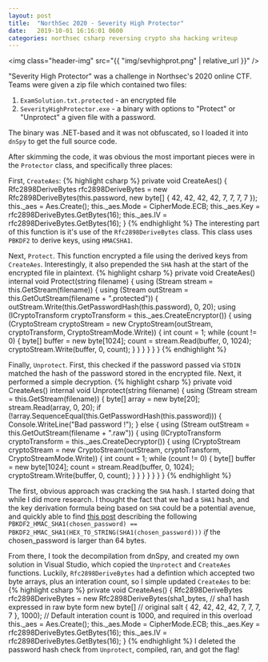 ```yaml
---
layout: post
title:  "NorthSec 2020 - Severity High Protector"
date:   2019-10-01 16:16:01 0600
categories: northsec csharp reversing crypto sha hacking writeup
---
```


<img class="header-img" src="{{ "img/sevhighprot.png" | relative_url }}" />

"Severity High Protector" was a challenge in Northsec's 2020 online CTF. Teams were given a zip file which contained two files:
1. `ExamSolution.txt.protected` - an encrypted file
2. `SeverityHighProtector.exe` - a binary with options to "Protect" or "Unprotect" a given file with a password.

The binary was .NET-based and it was not obfuscated, so I loaded it into `dnSpy` to get the full source code.

After skimming the code, it was obvious the most important pieces were in the `Protector` class, and specifically three places:

First, `CreateAes`:
{% highlight csharp %}
private void CreateAes()
{
  Rfc2898DeriveBytes rfc2898DeriveBytes = new Rfc2898DeriveBytes(this.password, new byte[]
  {
    42,
    42,
    42,
    42,
    7,
    7,
    7,
    7
  });
  this._aes = Aes.Create();
  this._aes.Mode = CipherMode.ECB;
  this._aes.Key = rfc2898DeriveBytes.GetBytes(16);
  this._aes.IV = rfc2898DeriveBytes.GetBytes(16);
}
{% endhighlight %}
The interesting part of this function is it's use of the `Rfc2898DeriveBytes` class. This class uses `PBKDF2` to derive keys, using `HMACSHA1`.

Next, `Protect`. This function encrypted a file using the derived keys from `CreateAes`. Interestingly, it also prepended the `SHA` hash at the start of the encrypted file in plaintext. 
{% highlight csharp %}
private void CreateAes()
internal void Protect(string filename)
{
  using (Stream stream = this.GetStream(filename))
  {
    using (Stream outStream = this.GetOutStream(filename + ".protected"))
    {
      outStream.Write(this.GetPasswordHash(this.password), 0, 20);
      using (ICryptoTransform cryptoTransform = this._aes.CreateEncryptor())
      {
        using (CryptoStream cryptoStream = new CryptoStream(outStream, cryptoTransform, CryptoStreamMode.Write))
        {
          int count = 1;
          while (count != 0)
          {
            byte[] buffer = new byte[1024];
            count = stream.Read(buffer, 0, 1024);
            cryptoStream.Write(buffer, 0, count);
          }
        }
      }
    }
  }
}
{% endhighlight %}

Finally, `Unprotect`. First, this checked if the password passed via `STDIN` matched the hash of the password stored in the encrypted file. Next, it performed a simple decryption.
{% highlight csharp %}
private void CreateAes()
internal void Unprotect(string filename)
{
  using (Stream stream = this.GetStream(filename))
  {
    byte[] array = new byte[20];
    stream.Read(array, 0, 20);
    if (!array.SequenceEqual(this.GetPasswordHash(this.password)))
    {
      Console.WriteLine("Bad password !");
    }
    else
    {
      using (Stream outStream = this.GetOutStream(filename + ".raw"))
      {
        using (ICryptoTransform cryptoTransform = this._aes.CreateDecryptor())
        {
          using (CryptoStream cryptoStream = new CryptoStream(outStream, cryptoTransform, CryptoStreamMode.Write))
          {
            int count = 1;
            while (count != 0)
            {
              byte[] buffer = new byte[1024];
              count = stream.Read(buffer, 0, 1024);
              cryptoStream.Write(buffer, 0, count);
            }
          }
        }
      }
    }
  }
}
{% endhighlight %}

The first, obvious approach was cracking the `SHA` hash. I started doing that while I did more research. I thought the fact that we had a `SHA1` hash, and the key derivation formula being based on `SHA` could be a potential avenue, and quickly able to find [this post](https://mathiasbynens.be/notes/pbkdf2-hmac) describing the following `PBKDF2_HMAC_SHA1(chosen_password) == PBKDF2_HMAC_SHA1(HEX_TO_STRING(SHA1(chosen_password)))` _if_ the chosen_password is larger than 64 bytes. 

From there, I took the decompilation from dnSpy, and created my own solution in Visual Studio, which copied the `Unprotect` and `CreateAes` functions. Luckily, `Rfc2898DeriveBytes` had a defintion which accepted two byte arrays, plus an interation count, so I simple updated `CreateAes` to be:
{% highlight csharp %}
private void CreateAes()
		{
			Rfc2898DeriveBytes rfc2898DeriveBytes = new Rfc2898DeriveBytes(sha1_bytes,  // sha1 hash expressed in raw byte form
      new byte[]    // original salt
			{
				42,
				42,
				42,
				42,
				7,
				7,
				7,
				7
			}, 1000);  // Default interation count is 1000, and required in this overload
			this._aes = Aes.Create();
			this._aes.Mode = CipherMode.ECB;
			this._aes.Key = rfc2898DeriveBytes.GetBytes(16);
			this._aes.IV = rfc2898DeriveBytes.GetBytes(16);
		}
{% endhighlight %}
I deleted the password hash check from `Unprotect`, compiled, ran, and got the flag!